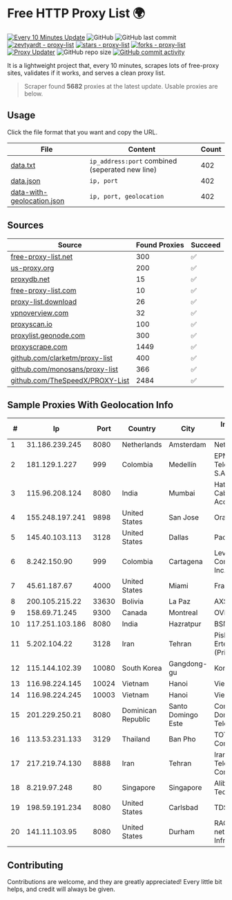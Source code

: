 
# Free HTTP Proxy List 🌍

[![Every 10 Minutes Update](https://github.com/mertguvencli/http-proxy-list/actions/workflows/main.yml/badge.svg?branch=main)](https://github.com/mertguvencli/http-proxy-list/actions/workflows/main.yml)
![GitHub](https://img.shields.io/github/license/mertguvencli/http-proxy-list)
![GitHub last commit](https://img.shields.io/github/last-commit/mertguvencli/http-proxy-list)
[![zevtyardt - proxy-list](https://img.shields.io/static/v1?label=zevtyardt&message=proxy-list&color=blue&logo=github)](https://github.com/zevtyardt/proxy-list "Go to GitHub repo")
[![stars - proxy-list](https://img.shields.io/github/stars/zevtyardt/proxy-list?style=social)](https://github.com/zevtyardt/proxy-list)
[![forks - proxy-list](https://img.shields.io/github/forks/zevtyardt/proxy-list?style=social)](https://github.com/zevtyardt/proxy-list)
[![Proxy Updater](https://github.com/zevtyardt/proxy-list/workflows/Proxy%20Updater/badge.svg)](https://github.com/zevtyardt/proxy-list/actions?query=workflow:"Proxy+Updater")
![GitHub repo size](https://img.shields.io/github/repo-size/zevtyardt/proxy-list)
[![GitHub commit activity](https://img.shields.io/github/commit-activity/m/zevtyardt/proxy-list?logo=commits)](https://github.com/zevtyardt/proxy-list/commits/main)

It is a lightweight project that, every 10 minutes, scrapes lots of free-proxy sites, validates if it works, and serves a clean proxy list.

> Scraper found **5682** proxies at the latest update. Usable proxies are below.

## Usage

Click the file format that you want and copy the URL.

|File|Content|Count|
|----|-------|-----|
|[data.txt](https://raw.githubusercontent.com/mertguvencli/http-proxy-list/main/proxy-list/data.txt)|`ip_address:port` combined (seperated new line)|402|
|[data.json](https://raw.githubusercontent.com/mertguvencli/http-proxy-list/main/proxy-list/data.json)|`ip, port`|402|
|[data-with-geolocation.json](https://raw.githubusercontent.com/mertguvencli/http-proxy-list/main/proxy-list/data-with-geolocation.json)|`ip, port, geolocation`|402|

## Sources

|Source|Found Proxies|Succeed|
|------|-------------|-------|
|[free-proxy-list.net](https://free-proxy-list.net)|300|✅|
|[us-proxy.org](https://www.us-proxy.org)|200|✅|
|[proxydb.net](http://proxydb.net)|15|✅|
|[free-proxy-list.com](https://free-proxy-list.com/?page=&port=&type%5B%5D=http&type%5B%5D=https&up_time=0&search=Search)|10|✅|
|[proxy-list.download](https://www.proxy-list.download/HTTP)|26|✅|
|[vpnoverview.com](https://vpnoverview.com/privacy/anonymous-browsing/free-proxy-servers)|32|✅|
|[proxyscan.io](https://www.proxyscan.io)|100|✅|
|[proxylist.geonode.com](https://proxylist.geonode.com/api/proxy-list?limit=300&page=1&sort_by=lastChecked&sort_type=desc&protocols=http,https)|300|✅|
|[proxyscrape.com](https://api.proxyscrape.com/v2/?request=displayproxies&protocol=http&timeout=10000&country=all&ssl=all&anonymity=all)|1449|✅|
|[github.com/clarketm/proxy-list](https://raw.githubusercontent.com/clarketm/proxy-list/master/proxy-list-raw.txt)|400|✅|
|[github.com/monosans/proxy-list](https://raw.githubusercontent.com/monosans/proxy-list/main/proxies/http.txt)|366|✅|
|[github.com/TheSpeedX/PROXY-List](https://raw.githubusercontent.com/TheSpeedX/PROXY-List/master/http.txt)|2484|✅|


## Sample Proxies With Geolocation Info

|#|Ip|Port|Country|City|Internet Service Provider|
|-|--|----|-------|----|-------------------------|
|1|31.186.239.245|8080|Netherlands|Amsterdam|NetSkope Inc|
|2|181.129.1.227|999|Colombia|Medellín|EPM Telecomunicaciones S.A. E.S.P.|
|3|115.96.208.124|8080|India|Mumbai|Hathway IP over Cable Internet Access|
|4|155.248.197.241|9898|United States|San Jose|Oracle Corporation|
|5|145.40.103.113|3128|United States|Dallas|Packet Host, Inc.|
|6|8.242.150.90|999|Colombia|Cartagena|Level 3 Communications, Inc.|
|7|45.61.187.67|4000|United States|Miami|FranTech Solutions|
|8|200.105.215.22|33630|Bolivia|La Paz|AXS Bolivia S. A.|
|9|158.69.71.245|9300|Canada|Montreal|OVH SAS|
|10|117.251.103.186|8080|India|Hazratpur|BSNL Internet|
|11|5.202.104.22|3128|Iran|Tehran|Pishgaman Toseeh Ertebatat Company (Private Joint Stock)|
|12|115.144.102.39|10080|South Korea|Gangdong-gu|Korea Telecom|
|13|116.98.224.145|10024|Vietnam|Hanoi|Viettel Corporation|
|14|116.98.224.245|10003|Vietnam|Hanoi|Viettel Corporation|
|15|201.229.250.21|8080|Dominican Republic|Santo Domingo Este|Compañía Dominicana de Teléfonos S. A.|
|16|113.53.231.133|3129|Thailand|Ban Pho|TOT Public Company Limited|
|17|217.219.74.130|8888|Iran|Tehran|Iran Telecommunication Company PJS|
|18|8.219.97.248|80|Singapore|Singapore|Alibaba (US) Technology Co., Ltd.|
|19|198.59.191.234|8080|United States|Carlsbad|TDS TELECOM|
|20|141.11.103.95|8080|United States|Durham|RACK400 com netherlands Infrastructure|



## Contributing

Contributions are welcome, and they are greatly appreciated! Every
little bit helps, and credit will always be given.

